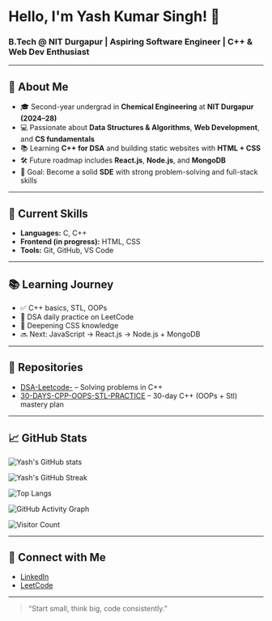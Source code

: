 # Hello, I'm Yash Kumar Singh! 👋

### B.Tech @ NIT Durgapur | Aspiring Software Engineer | C++ & Web Dev Enthusiast

---

## 🚀 About Me
- 🎓 Second-year undergrad in **Chemical Engineering** at **NIT Durgapur (2024–28)**
- 💻 Passionate about **Data Structures & Algorithms**, **Web Development**, and **CS fundamentals**
- 📚 Learning **C++ for DSA** and building static websites with **HTML + CSS**
- 🛠️ Future roadmap includes **React.js**, **Node.js**, and **MongoDB**
- 🎯 Goal: Become a solid **SDE** with strong problem-solving and full-stack skills

---

## 🧠 Current Skills
- **Languages:** C, C++
- **Frontend (in progress):** HTML, CSS
- **Tools:** Git, GitHub, VS Code

---

## 📚 Learning Journey
- ✅ C++ basics, STL, OOPs
- 🔁 DSA daily practice on LeetCode
- 🚧 Deepening CSS knowledge
- 🔜 Next: JavaScript → React.js → Node.js + MongoDB

---

## 📌 Repositories
- [DSA-Leetcode-](https://github.com/coder40425/DSA-Leetcode-) – Solving problems in C++
- [30-DAYS-CPP-OOPS-STL-PRACTICE](https://github.com/coder40425/30-DAYS-CPP-OOPS-STL-PRACTICE) – 30-day C++ (OOPs + Stl) mastery plan

---

## 📈 GitHub Stats
![Yash's GitHub stats](https://github-readme-stats.vercel.app/api?username=coder40425&show_icons=true&theme=github_dark)

![Yash's GitHub Streak](https://streak-stats.demolab.com/?user=coder40425&theme=radical)

![Top Langs](https://github-readme-stats.vercel.app/api/top-langs/?username=coder40425&layout=compact&theme=radical)

![GitHub Activity Graph](https://github-readme-activity-graph.vercel.app/graph?username=coder40425&theme=react-dark)

![Visitor Count](https://komarev.com/ghpvc/?username=coder40425&color=blue)

---

## 🔗 Connect with Me
- [LinkedIn](https://www.linkedin.com/in/yash-kumar-singh-18843232a)
- [LeetCode](https://leetcode.com/u/coderx404/)

---

> “Start small, think big, code consistently.”
